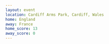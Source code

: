 ```yaml
---
layout: event
location: Cardiff Arms Park, Cardiff, Wales
home: England
away: France
home_score: 13
away_score: 0
---
```

